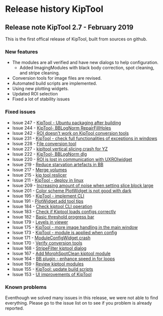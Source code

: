 # Release history KipTool

## Release note KipTool 2.7 - February 2019 
This is the first offical release of KipTool, built from sources on github. 

### New features
- The modules are all verified and have new dialogs to help configuration.
  - Added ImagingModules with black body correction, spot cleaning, and stripe cleaning.
- Conversion tools for image files are revised.
- Automated build scripts are implemented.
- Using new plotting widgets.
- Updated ROI selection
- Fixed a lot of stability issues

### Fixed issues
- Issue 247 - [ KipTool - Ubuntu packaging after building ]( https://github.com/neutronimaging/imagingsuite/issues/247 )
- Issue 244 - [ KipTool- BBLogNorm RepairFillHoles ]( https://github.com/neutronimaging/imagingsuite/issues/244 )
- Issue 242 - [ ROI doesn't work on KipTool conversion tools ]( https://github.com/neutronimaging/imagingsuite/issues/242 )
- Issue 231 - [ KipTool - check full functionalities of exceptions in windows ]( https://github.com/neutronimaging/imagingsuite/issues/231 )
- Issue 228 - [ File conversion tool ]( https://github.com/neutronimaging/imagingsuite/issues/228 )
- Issue 227 - [ kipltool vertical slicing crash for YZ ]( https://github.com/neutronimaging/imagingsuite/issues/227 )
- Issue 222 - [ KipTool- BBLogNorm dlg ]( https://github.com/neutronimaging/imagingsuite/issues/222 )
- Issue 220 - [ ROI is lost in communication with UXROIwidget ]( https://github.com/neutronimaging/imagingsuite/issues/220 )
- Issue 219 - [ Reduce starvation artefacts in BB ]( https://github.com/neutronimaging/imagingsuite/issues/219 )
- Issue 217 - [ Merge volumes ]( https://github.com/neutronimaging/imagingsuite/issues/217 )
- Issue 215 - [ kip tool reslicer ]( https://github.com/neutronimaging/imagingsuite/issues/215 )
- Issue 211 - [ KipTool - deploy in linux ]( https://github.com/neutronimaging/imagingsuite/issues/211 )
- Issue 209 - [ Increasing amount of noise when setting slice block large ]( https://github.com/neutronimaging/imagingsuite/issues/209 )
- Issue 201 - [ Color scheme PlotWidget is not good with dark ]( https://github.com/neutronimaging/imagingsuite/issues/201 )
- Issue 195 - [ KipTool - implement CLI ]( https://github.com/neutronimaging/imagingsuite/issues/195 )
- Issue 191 - [ PlotWidget add  tool tips ]( https://github.com/neutronimaging/imagingsuite/issues/191 )
- Issue 184 - [ Check kiptool CLI operation ]( https://github.com/neutronimaging/imagingsuite/issues/184 )
- Issue 183 - [ Check if Kiptool loads configs correctly ]( https://github.com/neutronimaging/imagingsuite/issues/183 )
- Issue 182 - [ Basic threshold progress bar ]( https://github.com/neutronimaging/imagingsuite/issues/182 )
- Issue 179 - [ Levels in viewer ]( https://github.com/neutronimaging/imagingsuite/issues/179 )
- Issue 175 - [ KipTool - more image handling in the main window ]( https://github.com/neutronimaging/imagingsuite/issues/175 )
- Issue 173 - [ KipTool - module is applied when config ]( https://github.com/neutronimaging/imagingsuite/issues/173 )
- Issue 171 - [ ModuleConfigWidget crash ]( https://github.com/neutronimaging/imagingsuite/issues/171 )
- Issue 170 - [ Verify conversion tools ]( https://github.com/neutronimaging/imagingsuite/issues/170 )
- Issue 168 - [ StripeFilter kiptool dialog ]( https://github.com/neutronimaging/imagingsuite/issues/168 )
- Issue 167 - [ Add MorphSpotClean kiptool module ]( https://github.com/neutronimaging/imagingsuite/issues/167 )
- Issue 164 - [ BB plugin - enhance speed in for loops ]( https://github.com/neutronimaging/imagingsuite/issues/164 )
- Issue 159 - [ Review kiptool modules ]( https://github.com/neutronimaging/imagingsuite/issues/159 )
- Issue 155 - [ KipTool: update build scripts ]( https://github.com/neutronimaging/imagingsuite/issues/155 )
- Issue 153 - [ UI improvements of KipTool ]( https://github.com/neutronimaging/imagingsuite/issues/153 )

### Known problems
Eventhough we solved many issues in this release, we were not able to find everything. Please go to the issue list on to see if you problem is already reported.

